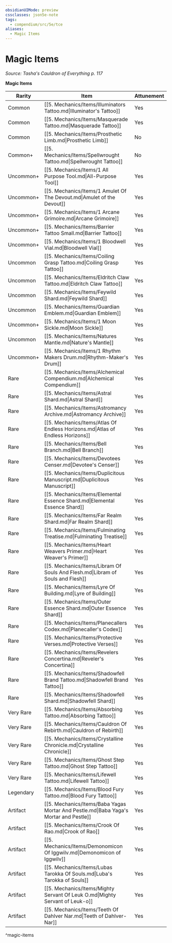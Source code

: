 ```yaml
---
obsidianUIMode: preview
cssclasses: json5e-note
tags:
  - compendium/src/5e/tce
aliases:
  - Magic Items
---
```

# Magic Items
*Source: Tasha's Cauldron of Everything p. 117* 

**Magic Items**

| Rarity | Item | Attunement |
|--------|------|------------|
| Common | [[5. Mechanics/Items/Illuminators Tattoo.md\|Illuminator's Tattoo]] | Yes |
| Common | [[5. Mechanics/Items/Masquerade Tattoo.md\|Masquerade Tattoo]] | Yes |
| Common | [[5. Mechanics/Items/Prosthetic Limb.md\|Prosthetic Limb]] | No |
| Common+ | [[5. Mechanics/Items/Spellwrought Tattoo.md\|Spellwrought Tattoo]] | No |
| Uncommon+ | [[5. Mechanics/Items/1 All Purpose Tool.md\|All-Purpose Tool]] | Yes |
| Uncommon+ | [[5. Mechanics/Items/1 Amulet Of The Devout.md\|Amulet of the Devout]] | Yes |
| Uncommon+ | [[5. Mechanics/Items/1 Arcane Grimoire.md\|Arcane Grimoire]] | Yes |
| Uncommon+ | [[5. Mechanics/Items/Barrier Tattoo Small.md\|Barrier Tattoo]] | Yes |
| Uncommon+ | [[5. Mechanics/Items/1 Bloodwell Vial.md\|Bloodwell Vial]] | Yes |
| Uncommon | [[5. Mechanics/Items/Coiling Grasp Tattoo.md\|Coiling Grasp Tattoo]] | Yes |
| Uncommon | [[5. Mechanics/Items/Eldritch Claw Tattoo.md\|Eldritch Claw Tattoo]] | Yes |
| Uncommon | [[5. Mechanics/Items/Feywild Shard.md\|Feywild Shard]] | Yes |
| Uncommon | [[5. Mechanics/Items/Guardian Emblem.md\|Guardian Emblem]] | Yes |
| Uncommon+ | [[5. Mechanics/Items/1 Moon Sickle.md\|Moon Sickle]] | Yes |
| Uncommon | [[5. Mechanics/Items/Natures Mantle.md\|Nature's Mantle]] | Yes |
| Uncommon+ | [[5. Mechanics/Items/1 Rhythm Makers Drum.md\|Rhythm-Maker's Drum]] | Yes |
| Rare | [[5. Mechanics/Items/Alchemical Compendium.md\|Alchemical Compendium]] | Yes |
| Rare | [[5. Mechanics/Items/Astral Shard.md\|Astral Shard]] | Yes |
| Rare | [[5. Mechanics/Items/Astromancy Archive.md\|Astromancy Archive]] | Yes |
| Rare | [[5. Mechanics/Items/Atlas Of Endless Horizons.md\|Atlas of Endless Horizons]] | Yes |
| Rare | [[5. Mechanics/Items/Bell Branch.md\|Bell Branch]] | Yes |
| Rare | [[5. Mechanics/Items/Devotees Censer.md\|Devotee's Censer]] | Yes |
| Rare | [[5. Mechanics/Items/Duplicitous Manuscript.md\|Duplicitous Manuscript]] | Yes |
| Rare | [[5. Mechanics/Items/Elemental Essence Shard.md\|Elemental Essence Shard]] | Yes |
| Rare | [[5. Mechanics/Items/Far Realm Shard.md\|Far Realm Shard]] | Yes |
| Rare | [[5. Mechanics/Items/Fulminating Treatise.md\|Fulminating Treatise]] | Yes |
| Rare | [[5. Mechanics/Items/Heart Weavers Primer.md\|Heart Weaver's Primer]] | Yes |
| Rare | [[5. Mechanics/Items/Libram Of Souls And Flesh.md\|Libram of Souls and Flesh]] | Yes |
| Rare | [[5. Mechanics/Items/Lyre Of Building.md\|Lyre of Building]] | Yes |
| Rare | [[5. Mechanics/Items/Outer Essence Shard.md\|Outer Essence Shard]] | Yes |
| Rare | [[5. Mechanics/Items/Planecallers Codex.md\|Planecaller's Codex]] | Yes |
| Rare | [[5. Mechanics/Items/Protective Verses.md\|Protective Verses]] | Yes |
| Rare | [[5. Mechanics/Items/Revelers Concertina.md\|Reveler's Concertina]] | Yes |
| Rare | [[5. Mechanics/Items/Shadowfell Brand Tattoo.md\|Shadowfell Brand Tattoo]] | Yes |
| Rare | [[5. Mechanics/Items/Shadowfell Shard.md\|Shadowfell Shard]] | Yes |
| Very Rare | [[5. Mechanics/Items/Absorbing Tattoo.md\|Absorbing Tattoo]] | Yes |
| Very Rare | [[5. Mechanics/Items/Cauldron Of Rebirth.md\|Cauldron of Rebirth]] | Yes |
| Very Rare | [[5. Mechanics/Items/Crystalline Chronicle.md\|Crystalline Chronicle]] | Yes |
| Very Rare | [[5. Mechanics/Items/Ghost Step Tattoo.md\|Ghost Step Tattoo]] | Yes |
| Very Rare | [[5. Mechanics/Items/Lifewell Tattoo.md\|Lifewell Tattoo]] | Yes |
| Legendary | [[5. Mechanics/Items/Blood Fury Tattoo.md\|Blood Fury Tattoo]] | Yes |
| Artifact | [[5. Mechanics/Items/Baba Yagas Mortar And Pestle.md\|Baba Yaga's Mortar and Pestle]] | Yes |
| Artifact | [[5. Mechanics/Items/Crook Of Rao.md\|Crook of Rao]] | Yes |
| Artifact | [[5. Mechanics/Items/Demonomicon Of Iggwilv.md\|Demonomicon of Iggwilv]] | Yes |
| Artifact | [[5. Mechanics/Items/Lubas Tarokka Of Souls.md\|Luba's Tarokka of Souls]] | Yes |
| Artifact | [[5. Mechanics/Items/Mighty Servant Of Leuk O.md\|Mighty Servant of Leuk-o]] | Yes |
| Artifact | [[5. Mechanics/Items/Teeth Of Dahlver Nar.md\|Teeth of Dahlver-Nar]] | Yes |
^magic-items
